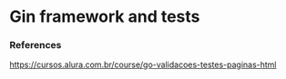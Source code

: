 # Gin framework and tests

### References

https://cursos.alura.com.br/course/go-validacoes-testes-paginas-html
